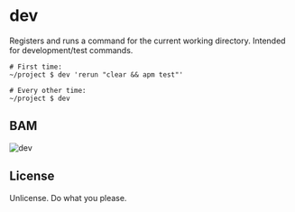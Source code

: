 # dev

Registers and runs a command for the current working directory. Intended
for development/test commands.

    # First time:
    ~/project $ dev 'rerun "clear && apm test"'

    # Every other time:
    ~/project $ dev

## BAM

![dev](http://i.giphy.com/veQXXqm03yFUI.gif)

## License

Unlicense. Do what you please.

